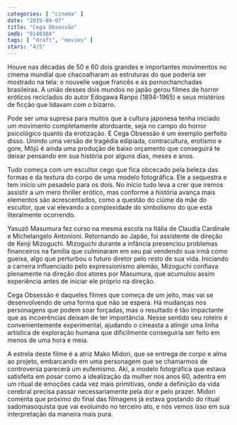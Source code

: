 ```yaml
---
categories: [ "cinema" ]
date: "2019-09-07"
title: "Cega Obsessão"
imdb: "0140384"
tags: [ "draft", "movies" ]
stars: "4/5"
---
```

Houve nas décadas de 50 e 60  dois grandes e importantes movimentos no cinema mundial que chacoalharam as estruturas do que poderia ser mostrado na tela: o nouvelle vague francês e as pornochanchadas brasileiras. A união desses dois mundos no japão gerou filmes de horror eróticos reciclados do autor Edogawa Ranpo (1894-1965) e seus mistérios de ficção que lidavam com o bizarro.

Pode ser uma supresa para muitos que a cultura japonesa tenha iniciado um movimento completamente atordoante, seja no campo do horror psicológico quanto da erotização. E Cega Obsessão é um exemplo perfeito disso. Unindo uma versão de tragédia edipiada, contracultura, erotismo e gore, Môjû é ainda uma produção de baixo orçamento que conseguirá te deixar pensando em sua história por alguns dias, meses e anos.

Tudo começa com um escultor cego que fica obcecado pela beleza das formas e da textura do corpo de uma modelo fotográfica. Ele a sequestra e tem início um pesadelo para os dois. No início tudo leva a crer que iremos assistir a um mero thriller erótico, mas conforme a história avança mais elementos são acrescentados, como a questão do ciúme da mãe do escultor, que vai elevando a complexidade do simbolismo do que está literalmente ocorrendo.

Yasuzô Masumura fez curso na mesma escola na Itália de Claudia Cardinale e Michelangelo Antonioni. Retornando ao Japão, foi assistente de direção de Kenji Mizoguchi. Mizoguchi durante a infância presenciou problemas financeiros na família que culminaram em seu pai vendendo sua irmã como gueixa, algo que perturbou o futuro diretor pelo resto de sua vida. Iniciando a carreira influenciado pelo expressionismo alemão, Mizoguchi confiava plenamente na direção dos atores por Masumura, que acumulou assim experiência antes de iniciar ele próprio na direção.

Cega Obsessão é daqueles filmes que começa de um jeito, mas vai se desenvolvendo de uma forma que não se espera. Há mudanças nos personagens que podem soar forçadas, mas o resultado é tão impactante que as incoerências deixam de ter importância. Nesse sentido seu roteiro é convenientemente experimental, ajudando o cineasta a atingir uma linha artística de exploração humana que dificilmente conseguiria ser feito em menos de uma hora e meia.

A estrela deste filme é a atriz Mako Midori, que se entrega de corpo e alma ao projeto, embarcando em uma personagem que se chamarmos de controversa parecerá um eufemismo. Aki, a modelo fotográfica que estava satisfeita em posar como a idealização da mulher nos anos 60, adentra em um ritual de emoções cada vez mais primitivas, onde a definição da vida cerebral precisa passar necessariamente pela dor e pelo prazer. Midori comenta que próximo do final das filmagens já estava gostando do ritual sadomasoquista que vai evoluindo no terceiro ato, e nós vemos isso em sua interpretação da maneira mais pura.
